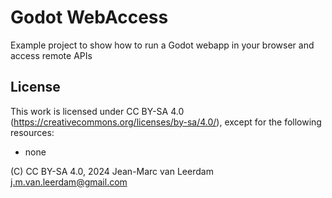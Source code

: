# Godot WebAccess

Example project to show how to run a Godot webapp in your browser and access remote APIs


## License

This work is licensed under CC BY-SA 4.0 (https://creativecommons.org/licenses/by-sa/4.0/), except for the
following resources:
* none

(C) CC BY-SA 4.0, 2024 Jean-Marc van Leerdam <j.m.van.leerdam@gmail.com>
